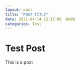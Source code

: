 ```yaml
---
layout: post
title: "POST TITLE"
date: 2021-04-14 22:17:00 -0000
categories: Test
---
```


# Test Post

This is a post

